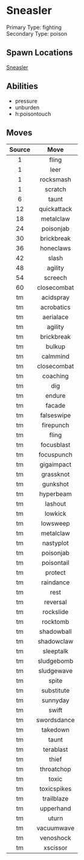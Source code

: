# Sneasler  
Primary Type: fighting  
Secondary Type: poison  
  
## Spawn Locations  
[Sneasler](/data/spawn_presets/sneasler.md)  
  
## Abilities  
  * pressure
  * unburden
  * h:poisontouch
  
  
## Moves  
  
| Source | Move |  
|:---:|:---:|  
| 1 | fling |  
| 1 | leer |  
| 1 | rocksmash |  
| 1 | scratch |  
| 6 | taunt |  
| 12 | quickattack |  
| 18 | metalclaw |  
| 24 | poisonjab |  
| 30 | brickbreak |  
| 36 | honeclaws |  
| 42 | slash |  
| 48 | agility |  
| 54 | screech |  
| 60 | closecombat |  
| tm | acidspray |  
| tm | acrobatics |  
| tm | aerialace |  
| tm | agility |  
| tm | brickbreak |  
| tm | bulkup |  
| tm | calmmind |  
| tm | closecombat |  
| tm | coaching |  
| tm | dig |  
| tm | endure |  
| tm | facade |  
| tm | falseswipe |  
| tm | firepunch |  
| tm | fling |  
| tm | focusblast |  
| tm | focuspunch |  
| tm | gigaimpact |  
| tm | grassknot |  
| tm | gunkshot |  
| tm | hyperbeam |  
| tm | lashout |  
| tm | lowkick |  
| tm | lowsweep |  
| tm | metalclaw |  
| tm | nastyplot |  
| tm | poisonjab |  
| tm | poisontail |  
| tm | protect |  
| tm | raindance |  
| tm | rest |  
| tm | reversal |  
| tm | rockslide |  
| tm | rocktomb |  
| tm | shadowball |  
| tm | shadowclaw |  
| tm | sleeptalk |  
| tm | sludgebomb |  
| tm | sludgewave |  
| tm | spite |  
| tm | substitute |  
| tm | sunnyday |  
| tm | swift |  
| tm | swordsdance |  
| tm | takedown |  
| tm | taunt |  
| tm | terablast |  
| tm | thief |  
| tm | throatchop |  
| tm | toxic |  
| tm | toxicspikes |  
| tm | trailblaze |  
| tm | upperhand |  
| tm | uturn |  
| tm | vacuumwave |  
| tm | venoshock |  
| tm | xscissor |  
  
